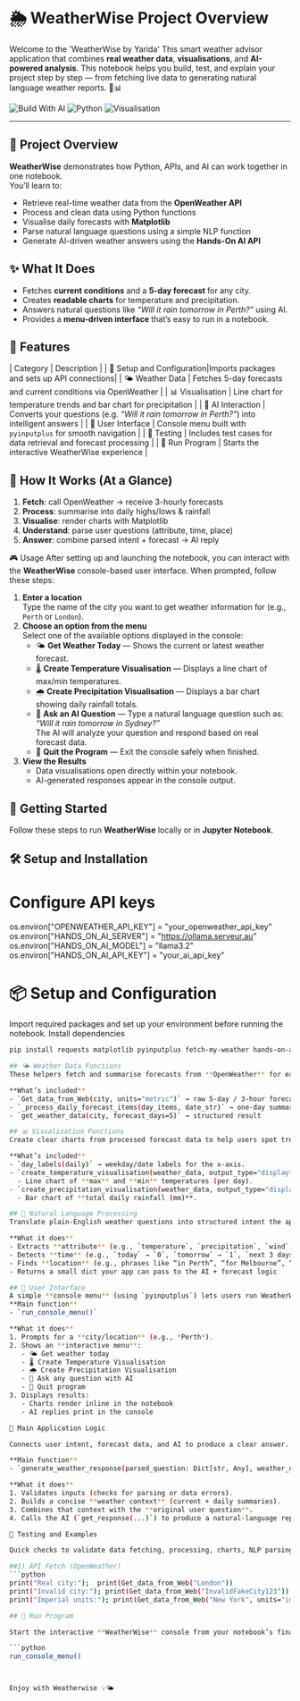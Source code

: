 # 🌦️ WeatherWise Project Overview

Welcome to the 'WeatherWise by Yarida' This smart weather advisor application that combines **real weather data**, **visualisations**, and **AI-powered analysis**. This notebook helps you build, test, and explain your project step by step — from fetching live data to generating natural language weather reports. 🤖📊  

![Build With AI](https://img.shields.io/badge/Built_with-AI-blueviolet?logo=openai)
![Python](https://img.shields.io/badge/Made_with-Python-3776AB?logo=python)
![Visualisation](https://img.shields.io/badge/Includes-Visualisations-orange?logo=plotly)

---
## 📘 Project Overview
**WeatherWise** demonstrates how Python, APIs, and AI can work together in one notebook.  
You’ll learn to:
- Retrieve real-time weather data from the **OpenWeather API**
- Process and clean data using Python functions
- Visualise daily forecasts with **Matplotlib**
- Parse natural language questions using a simple NLP function
- Generate AI-driven weather answers using the **Hands-On AI API**

## ✨ What It Does
- Fetches **current conditions** and a **5-day forecast** for any city.
- Creates **readable charts** for temperature and precipitation.
- Answers natural questions like *“Will it rain tomorrow in Perth?”* using AI.
- Provides a **menu-driven interface** that’s easy to run in a notebook.

## 🧰 Features

| Category | Description |
| 🧰 Setup and Configuration|Imports packages and sets up API connections|
| 🌤️ Weather Data | Fetches 5-day forecasts and current conditions via OpenWeather |
| 📊 Visualisation | Line chart for temperature trends and bar chart for precipitation |
| 🤖 AI Interaction | Converts your questions (e.g. *“Will it rain tomorrow in Perth?”*) into intelligent answers |
| 🧭 User Interface | Console menu built with `pyinputplus` for smooth navigation |
| 🧪 Testing | Includes test cases for data retrieval and forecast processing |
| 🚀 Run Program | Starts the interactive WeatherWise experience |

## 🧠 How It Works (At a Glance)
1. **Fetch**: call OpenWeather → receive 3-hourly forecasts  
2. **Process**: summarise into daily highs/lows & rainfall  
3. **Visualise**: render charts with Matplotlib  
4. **Understand**: parse user questions (attribute, time, place)  
5. **Answer**: combine parsed intent + forecast → AI reply

🎮 Usage
After setting up and launching the notebook, you can interact with the **WeatherWise** console-based user interface.
When prompted, follow these steps:
1. **Enter a location**  
   Type the name of the city you want to get weather information for (e.g., `Perth` or `London`).
2. **Choose an option from the menu**  
   Select one of the available options displayed in the console:
   - 🌤️ **Get Weather Today** — Shows the current or latest weather forecast.  
   - 🌡️ **Create Temperature Visualisation** — Displays a line chart of max/min temperatures.  
   - 🌧️ **Create Precipitation Visualisation** — Displays a bar chart showing daily rainfall totals.  
   - 🤖 **Ask an AI Question** — Type a natural language question such as:  
     *“Will it rain tomorrow in Sydney?”*  
     The AI will analyze your question and respond based on real forecast data.  
   - 🚪 **Quit the Program** — Exit the console safely when finished.
3. **View the Results**  
   - Data visualisations open directly within your notebook.  
   - AI-generated responses appear in the console output.

   
## 🚀 Getting Started
Follow these steps to run **WeatherWise** locally or in **Jupyter Notebook**.

## 🛠️ Setup and Installation

# Configure API keys
os.environ["OPENWEATHER_API_KEY"] = "your_openweather_api_key"
os.environ["HANDS_ON_AI_SERVER"] = "https://ollama.serveur.au"
os.environ["HANDS_ON_AI_MODEL"] = "llama3.2"
os.environ["HANDS_ON_AI_API_KEY"] = "your_ai_api_key"

# 📦 Setup and Configuration

Import required packages and set up your environment before running the notebook.
Install dependencies
```bash
pip install requests matplotlib pyinputplus fetch-my-weather hands-on-ai

## 🌤️ Weather Data Functions 
These helpers fetch and summarise forecasts from **OpenWeather** for easy use in charts and AI replies.

**What’s included**
- `Get_data_from_Web(city, units="metric")` → raw 5-day / 3-hour forecast JSON.
- `_process_daily_forecast_items(day_items, date_str)` → one-day summary (max/min temp, total rain, description).
- `get_weather_data(city, forecast_days=5)` → structured result

## 📊 Visualisation Functions 
Create clear charts from processed forecast data to help users spot trends quickly.

**What’s included**
- `day_labels(daily)` → weekday/date labels for the x-axis.
- `create_temperature_visualisation(weather_data, output_type="display")`
  - Line chart of **max** and **min** temperatures (per day).
- `create_precipitation_visualisation(weather_data, output_type="display")`
  - Bar chart of **total daily rainfall (mm)**.

## 🤖 Natural Language Processing 
Translate plain-English weather questions into structured intent the app can use.

**What it does**
- Extracts **attribute** (e.g., `temperature`, `precipitation`, `wind`, `condition`)
- Detects **time** (e.g., `today` → `0`, `tomorrow` → `1`, `next 3 days` → `3`)
- Finds **location** (e.g., phrases like “in Perth”, “for Melbourne”, “at Sydney”)
- Returns a small dict your app can pass to the AI + forecast logic

## 🧭 User Interface 
A simple **console menu** (using `pyinputplus`) lets users run WeatherWise without editing code.
**Main function**
- `run_console_menu()`

**What it does**
1. Prompts for a **city/location** (e.g., *Perth*).
2. Shows an **interactive menu**:
   - 🌤️ Get weather today
   - 🌡️ Create Temperature Visualisation
   - 🌧️ Create Precipitation Visualisation
   - 🤖 Ask any question with AI
   - 🚪 Quit program
3. Displays results:
   - Charts render inline in the notebook
   - AI replies print in the console

🧩 Main Application Logic 

Connects user intent, forecast data, and AI to produce a clear answer.

**Main function**
- `generate_weather_response(parsed_question: Dict[str, Any], weather_data: Dict[str, Any]) -> str`

**What it does**
1. Validates inputs (checks for parsing or data errors).
2. Builds a concise **weather context** (current + daily summaries).
3. Combines that context with the **original user question**.
4. Calls the AI (`get_response(...)`) to produce a natural-language repl

🧪 Testing and Examples

Quick checks to validate data fetching, processing, charts, NLP parsing, and AI replies.

##1) API Fetch (OpenWeather)
```python
print("Real city:");  print(Get_data_from_Web("London"))
print("Invalid city:"); print(Get_data_from_Web("InvalidFakeCity123"))
print("Imperial units:"); print(Get_data_from_Web("New York", units="imperial"))

## 🚀 Run Program

Start the interactive **WeatherWise** console from your notebook’s final cell:

```python
run_console_menu()



Enjoy with Weatherwise 💡🌤️
